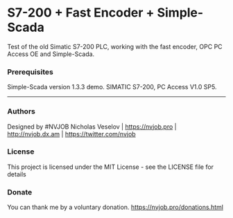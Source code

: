 # S7-200 + Fast Encoder + Simple-Scada

Test of the old Simatic S7-200 PLC, working with the fast encoder, OPC PC Access OE and Simple-Scada.

### Prerequisites

Simple-Scada version 1.3.3 demo. SIMATIC S7-200, PC Access V1.0 SP5.

------------------------------------

### Authors
Designed by #NVJOB Nicholas Veselov | https://nvjob.pro | http://nvjob.dx.am | https://twitter.com/nvjob

### License
This project is licensed under the MIT License - see the LICENSE file for details

### Donate
You can thank me by a voluntary donation. https://nvjob.pro/donations.html

